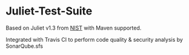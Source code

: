 # Juliet-Test-Suite
Based on Juliet v1.3 from [NIST](https://samate.nist.gov/SRD/testsuite.php) with Maven supported.

Integrated with Travis CI to perform code quality & security analysis by SonarQube.sfs
